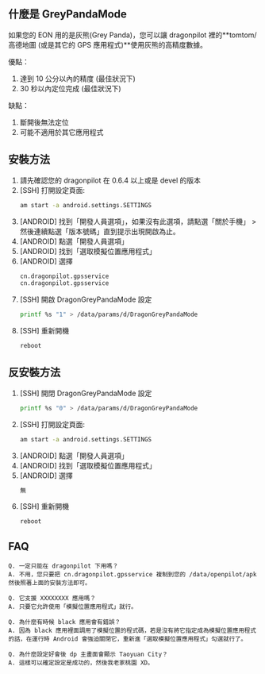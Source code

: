 什麼是 GreyPandaMode
---
如果您的 EON 用的是灰熊(Grey Panda)，您可以讓 dragonpilot 裡的**tomtom/高德地圖 (或是其它的 GPS 應用程式)**使用灰熊的高精度數據。

優點：
1. 達到 10 公分以內的精度 (最佳狀況下)
2. 30 秒以內定位完成 (最佳狀況下)

缺點：
1. 斷開後無法定位
2. 可能不適用於其它應用程式


安裝方法
---
1. 請先確認您的 dragonpilot 在 0.6.4 以上或是 devel 的版本
2. [SSH] 打開設定頁面: 
    ```bash
    am start -a android.settings.SETTINGS
    ```
3. [ANDROID] 找到「開發人員選項」，如果沒有此選項，請點選「關於手機」 > 然後連續點選「版本號碼」直到提示出現開啟為止。
4. [ANDROID] 點選「開發人員選項」
5. [ANDROID] 找到「選取模擬位置應用程式」
6. [ANDROID] 選擇
    ```bash
    cn.dragonpilot.gpsservice
    cn.dragonpilot.gpsservice
    ```
6. [SSH] 開啟 DragonGreyPandaMode 設定
    ```bash
    printf %s "1" > /data/params/d/DragonGreyPandaMode
    ```
7. [SSH] 重新開機
    ```bash
    reboot
    ```
    
反安裝方法
---
1. [SSH] 開閉 DragonGreyPandaMode 設定
    ```bash
    printf %s "0" > /data/params/d/DragonGreyPandaMode
    ```
2. [SSH] 打開設定頁面: 
    ```bash
    am start -a android.settings.SETTINGS
    ```
3. [ANDROID] 點選「開發人員選項」
4. [ANDROID] 找到「選取模擬位置應用程式」
5. [ANDROID] 選擇
    ```bash
    無
    ```
7. [SSH] 重新開機
    ```bash
    reboot
    ```

FAQ
---
```
Q. 一定只能在 dragonpilot 下用嗎？ 
A. 不用，您只要把 cn.dragonpilot.gpsservice 複制到您的 /data/openpilot/apk 然後照著上面的安裝方法即可。
```
```
Q. 它支援 XXXXXXXX 應用嗎？ 
A. 只要它允許使用「模擬位置應用程式」就行。
```
```
Q. 為什麼有時候 black 應用會有錯誤？
A. 因為 black 應用裡面調用了模擬位置的程式碼，若是沒有將它指定成為模擬位置應用程式的話，在運行時 Android 會強迫關閉它，重新進「選取模擬位置應用程式」勾選就行了。
```
```
Q. 為什麼設定好會後 dp 主畫面會顯示 Taoyuan City？
A. 這樣可以確定設定是成功的，然後我老家桃園 XD。
```